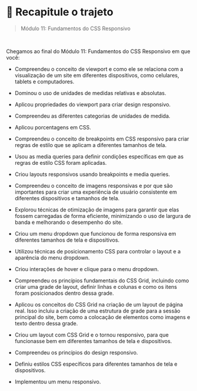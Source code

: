 # 📌 Recapitule o trajeto
> Módulo 11: Fundamentos do CSS Responsivo

<br>

Chegamos ao final do Módulo 11: Fundamentos do CSS Responsivo em que você:

- Compreendeu o conceito de viewport e como ele se relaciona com a visualização de um site em diferentes dispositivos, como celulares, tablets e computadores.

- Dominou o uso de unidades de medidas relativas e absolutas.

- Aplicou propriedades do viewport para criar design responsivo.

- Compreendeu as diferentes categorias de unidades de medida.

- Aplicou porcentagens em CSS.

- Compreendeu o conceito de breakpoints em CSS responsivo para criar regras de estilo que se aplicam a diferentes tamanhos de tela.

- Usou as media queries para definir condições específicas em que as regras de estilo CSS foram aplicadas.

- Criou layouts responsivos usando breakpoints e media queries.

- Compreendeu o conceito de imagens responsivas e por que são importantes para criar uma experiência de usuário consistente em diferentes dispositivos e tamanhos de tela.

- Explorou técnicas de otimização de imagens para garantir que elas fossem carregadas de forma eficiente, minimizando o uso de largura de banda e melhorando o desempenho do site.

- Criou um menu dropdown que funcionou de forma responsiva em diferentes tamanhos de tela e dispositivos.

- Utilizou técnicas de posicionamento CSS para controlar o layout e a aparência do menu dropdown.

- Criou interações de hover e clique para o menu dropdown.

- Compreendeu os princípios fundamentais do CSS Grid, incluindo como criar uma grade de layout, definir linhas e colunas e como os itens foram posicionados dentro dessa grade.

- Aplicou os conceitos do CSS Grid na criação de um layout de página real. Isso incluiu a criação de uma estrutura de grade para a sessão principal do site, bem como a colocação de elementos como imagens e texto dentro dessa grade.

- Criou um layout com CSS Grid e o tornou responsivo, para que funcionasse bem em diferentes tamanhos de tela e dispositivos.

- Compreendeu os princípios do design responsivo.

- Definiu estilos CSS específicos para diferentes tamanhos de tela e dispositivos.

- Implementou um menu responsivo.